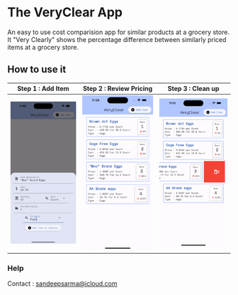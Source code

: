 # The VeryClear App
An easy to use cost comparision app for similar products at a grocery store. It "Very Clearly" shows the percentage difference between similarly priced items at a grocery store.

## How to use it

**Step 1 : Add Item** | **Step 2 : Review Pricing** | **Step 3 : Clean up**
------------- | ------------- | -------------
![Image 1 description](./Screenshots/Step1-provide-info.png) | ![Image 2 description](./Screenshots/Step2-compare-products.png) | ![Image 3 description](./Screenshots/Step3-delete-entry.png)

### Help
Contact : sandeepsarma@icloud.com
